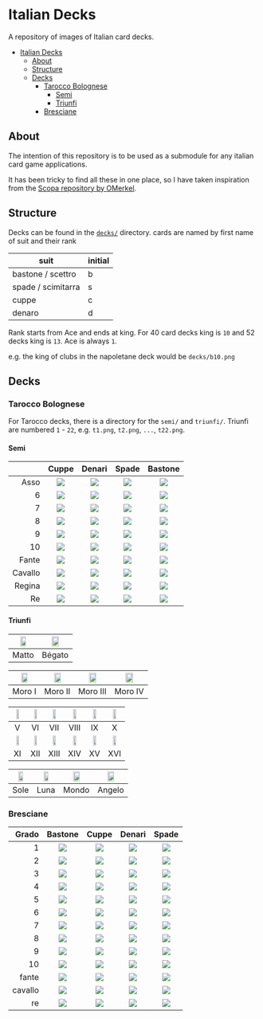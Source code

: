 # Italian Decks

A repository of images of Italian card decks.

- [Italian Decks](#italian-decks)
  - [About](#about)
  - [Structure](#structure)
  - [Decks](#decks)
    - [Tarocco Bolognese](#tarocco-bolognese)
      - [Semi](#semi)
      - [Triunfi](#triunfi)
    - [Bresciane](#bresciane)


## About

The intention of this repository is to be used as a submodule for any italian card game applications.

It has been tricky to find all these in one place, so I have taken inspiration from the [Scopa repository by OMerkel](https://github.com/OMerkel/Scopa/tree/master).

## Structure

Decks can be found in the [`decks/`](./decks/) directory. cards are named by first name of suit and their rank

| suit               | initial |
| ------------------ | ------- |
| bastone / scettro  | b       |
| spade / scimitarra | s       |
| cuppe              | c       |
| denaro             | d       |


Rank starts from Ace and ends at king. For 40 card decks king is `10` and 52 decks king is `13`. Ace is always `1`.

e.g. the king of clubs in the napoletane deck would be `decks/b10.png`

## Decks

### Tarocco Bolognese

For Tarocco decks, there is a directory for the `semi/` and `triunfi/`. Triunfi are numbered `1` - `22`, e.g. `t1.png`, `t2.png`, `...`, `t22.png`.

#### Semi

|         |                   Cuppe                    |                   Denari                   |                   Spade                    |                  Bastone                   |
| ------: | :----------------------------------------: | :----------------------------------------: | :----------------------------------------: | :----------------------------------------: |
|    Asso | ![ ](decks/tarocco-bolognese/semi/c1.png)  | ![ ](decks/tarocco-bolognese/semi/d1.png)  | ![ ](decks/tarocco-bolognese/semi/s1.png)  | ![ ](decks/tarocco-bolognese/semi/b1.png)  |
|       6 | ![ ](decks/tarocco-bolognese/semi/c2.png)  | ![ ](decks/tarocco-bolognese/semi/d2.png)  | ![ ](decks/tarocco-bolognese/semi/s2.png)  | ![ ](decks/tarocco-bolognese/semi/b2.png)  |
|       7 | ![ ](decks/tarocco-bolognese/semi/c3.png)  | ![ ](decks/tarocco-bolognese/semi/d3.png)  | ![ ](decks/tarocco-bolognese/semi/s3.png)  | ![ ](decks/tarocco-bolognese/semi/b3.png)  |
|       8 | ![ ](decks/tarocco-bolognese/semi/c4.png)  | ![ ](decks/tarocco-bolognese/semi/d4.png)  | ![ ](decks/tarocco-bolognese/semi/s4.png)  | ![ ](decks/tarocco-bolognese/semi/b4.png)  |
|       9 | ![ ](decks/tarocco-bolognese/semi/c5.png)  | ![ ](decks/tarocco-bolognese/semi/d5.png)  | ![ ](decks/tarocco-bolognese/semi/s5.png)  | ![ ](decks/tarocco-bolognese/semi/b5.png)  |
|      10 | ![ ](decks/tarocco-bolognese/semi/c6.png)  | ![ ](decks/tarocco-bolognese/semi/d6.png)  | ![ ](decks/tarocco-bolognese/semi/s6.png)  | ![ ](decks/tarocco-bolognese/semi/b6.png)  |
|   Fante | ![ ](decks/tarocco-bolognese/semi/c7.png)  | ![ ](decks/tarocco-bolognese/semi/d7.png)  | ![ ](decks/tarocco-bolognese/semi/s7.png)  | ![ ](decks/tarocco-bolognese/semi/b7.png)  |
| Cavallo | ![ ](decks/tarocco-bolognese/semi/c8.png)  | ![ ](decks/tarocco-bolognese/semi/d8.png)  | ![ ](decks/tarocco-bolognese/semi/s8.png)  | ![ ](decks/tarocco-bolognese/semi/b8.png)  |
|  Regina | ![ ](decks/tarocco-bolognese/semi/c9.png)  | ![ ](decks/tarocco-bolognese/semi/d9.png)  | ![ ](decks/tarocco-bolognese/semi/s9.png)  | ![ ](decks/tarocco-bolognese/semi/b9.png)  |
|      Re | ![ ](decks/tarocco-bolognese/semi/c10.png) | ![ ](decks/tarocco-bolognese/semi/d10.png) | ![ ](decks/tarocco-bolognese/semi/s10.png) | ![ ](decks/tarocco-bolognese/semi/b10.png) |


#### Triunfi


| <img src="decks/tarocco-bolognese/triunfi/t1.png" width="50%"> | <img src="decks/tarocco-bolognese/triunfi/t2.png" width="50%"> |
| :------------------------------------------------------------: | :------------------------------------------------------------: |
|                             Matto                              |                             Bégato                             |

| <img src="decks/tarocco-bolognese/triunfi/t3.png" width="50%"> | <img src="decks/tarocco-bolognese/triunfi/t4.png" width="50%"> | <img src="decks/tarocco-bolognese/triunfi/t5.png" width="50%"> | <img src="decks/tarocco-bolognese/triunfi/t6.png" width="50%"> |
| :------------------------------------------------------------: | :------------------------------------------------------------: | :------------------------------------------------------------: | :------------------------------------------------------------: |
|                             Moro I                             |                            Moro II                             |                            Moro III                            |                            Moro IV                             |

| <img src="decks/tarocco-bolognese/triunfi/t7.png" width="50%">  | <img src="decks/tarocco-bolognese/triunfi/t8.png" width="50%">  | <img src="decks/tarocco-bolognese/triunfi/t9.png" width="50%">  | <img src="decks/tarocco-bolognese/triunfi/t10.png" width="50%"> | <img src="decks/tarocco-bolognese/triunfi/t11.png" width="50%"> | <img src="decks/tarocco-bolognese/triunfi/t12.png" width="50%"> |
| :-------------------------------------------------------------: | :-------------------------------------------------------------: | :-------------------------------------------------------------: | :-------------------------------------------------------------: | :-------------------------------------------------------------: | :-------------------------------------------------------------: |
|                                V                                |                               VI                                |                               VII                               |                              VIII                               |                               IX                                |                                X                                |
| <img src="decks/tarocco-bolognese/triunfi/t13.png" width="50%"> | <img src="decks/tarocco-bolognese/triunfi/t14.png" width="50%"> | <img src="decks/tarocco-bolognese/triunfi/t15.png" width="50%"> | <img src="decks/tarocco-bolognese/triunfi/t16.png" width="50%"> | <img src="decks/tarocco-bolognese/triunfi/t17.png" width="50%"> | <img src="decks/tarocco-bolognese/triunfi/t18.png" width="50%"> |
|                               XI                                |                               XII                               |                              XIII                               |                               XIV                               |                               XV                                |                               XVI                               |

| <img src="decks/tarocco-bolognese/triunfi/t19.png" width="50%"> | <img src="decks/tarocco-bolognese/triunfi/t20.png" width="50%"> | <img src="decks/tarocco-bolognese/triunfi/t21.png" width="50%"> | <img src="decks/tarocco-bolognese/triunfi/t22.png" width="50%"> |
| :-------------------------------------------------------------: | :-------------------------------------------------------------: | :-------------------------------------------------------------: | :-------------------------------------------------------------: |
|                              Sole                               |                              Luna                               |                              Mondo                              |                             Angelo                              |


### Bresciane



|   Grado |            Bastone            |             Cuppe             |            Denari             |             Spade             |
| ------: | :---------------------------: | :---------------------------: | :---------------------------: | :---------------------------: |
|       1 | ![ ](decks/bresciane/b1.png)  | ![ ](decks/bresciane/c1.png)  | ![ ](decks/bresciane/d1.png)  | ![ ](decks/bresciane/s1.png)  |
|       2 | ![ ](decks/bresciane/b2.png)  | ![ ](decks/bresciane/c2.png)  | ![ ](decks/bresciane/d2.png)  | ![ ](decks/bresciane/s2.png)  |
|       3 | ![ ](decks/bresciane/b3.png)  | ![ ](decks/bresciane/c3.png)  | ![ ](decks/bresciane/d3.png)  | ![ ](decks/bresciane/s3.png)  |
|       4 | ![ ](decks/bresciane/b4.png)  | ![ ](decks/bresciane/c4.png)  | ![ ](decks/bresciane/d4.png)  | ![ ](decks/bresciane/s4.png)  |
|       5 | ![ ](decks/bresciane/b5.png)  | ![ ](decks/bresciane/c5.png)  | ![ ](decks/bresciane/d5.png)  | ![ ](decks/bresciane/s5.png)  |
|       6 | ![ ](decks/bresciane/b6.png)  | ![ ](decks/bresciane/c6.png)  | ![ ](decks/bresciane/d6.png)  | ![ ](decks/bresciane/s6.png)  |
|       7 | ![ ](decks/bresciane/b7.png)  | ![ ](decks/bresciane/c7.png)  | ![ ](decks/bresciane/d7.png)  | ![ ](decks/bresciane/s7.png)  |
|       8 | ![ ](decks/bresciane/b8.png)  | ![ ](decks/bresciane/c8.png)  | ![ ](decks/bresciane/d8.png)  | ![ ](decks/bresciane/s8.png)  |
|       9 | ![ ](decks/bresciane/b9.png)  | ![ ](decks/bresciane/c9.png)  | ![ ](decks/bresciane/d9.png)  | ![ ](decks/bresciane/s9.png)  |
|      10 | ![ ](decks/bresciane/b10.png) | ![ ](decks/bresciane/c10.png) | ![ ](decks/bresciane/d10.png) | ![ ](decks/bresciane/s10.png) |
|   fante | ![ ](decks/bresciane/b11.png) | ![ ](decks/bresciane/c11.png) | ![ ](decks/bresciane/d11.png) | ![ ](decks/bresciane/s11.png) |
| cavallo | ![ ](decks/bresciane/b12.png) | ![ ](decks/bresciane/c12.png) | ![ ](decks/bresciane/d12.png) | ![ ](decks/bresciane/s12.png) |
|      re | ![ ](decks/bresciane/b13.png) | ![ ](decks/bresciane/c13.png) | ![ ](decks/bresciane/d13.png) | ![ ](decks/bresciane/s13.png) |
